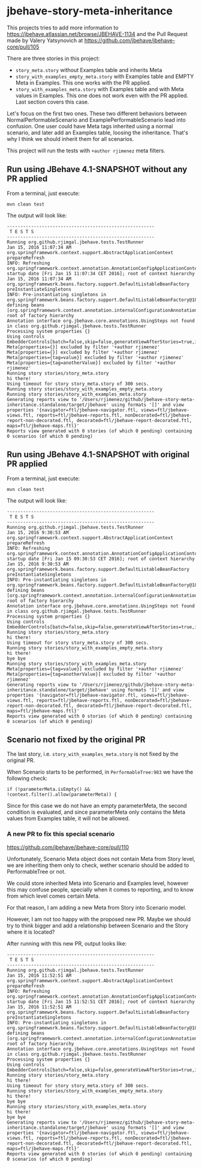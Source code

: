 # jbehave-story-meta-inheritance

This projects tries to add more information to https://jbehave.atlassian.net/browse/JBEHAVE-1134 and the Pull Request made by Valery Yatsynovich at https://github.com/jbehave/jbehave-core/pull/105

There are three stories in this project:
* `story_meta.story` without Examples table and inherits Meta
* `story_with_examples_empty_meta.story` with Examples table and EMPTY Meta in Examples. This one works with the PR applied.
* `story_with_examples_meta.story` with Examples table and with Meta values in Examples. This one does not work even with the PR applied. Last section covers this case.

Let's focus on the first two ones. These two different behaviors between NormalPerformableScenario and ExamplePerformableScenario lead into confusion. One user could have Meta tags inherited using a normal scenario, and later add an Examples table, loosing the inheritance. That's why I think we should inherit them for all scenarios.

This project will run the tests with `+author rjimenez` meta filters.

## Run using JBehave 4.1-SNAPSHOT without any PR applied

From a terminal, just execute:

`mvn clean test`

The output will look like:

```
-------------------------------------------------------
 T E S T S
-------------------------------------------------------
Running org.github.rjimgal.jbehave.tests.TestRunner
Jan 15, 2016 11:07:34 AM org.springframework.context.support.AbstractApplicationContext prepareRefresh
INFO: Refreshing org.springframework.context.annotation.AnnotationConfigApplicationContext@e580929: startup date [Fri Jan 15 11:07:34 CET 2016]; root of context hierarchy
Jan 15, 2016 11:07:34 AM org.springframework.beans.factory.support.DefaultListableBeanFactory preInstantiateSingletons
INFO: Pre-instantiating singletons in org.springframework.beans.factory.support.DefaultListableBeanFactory@185d8b6: defining beans [org.springframework.context.annotation.internalConfigurationAnnotationProcessor,org.springframework.context.annotation.internalAutowiredAnnotationProcessor,org.springframework.context.annotation.internalRequiredAnnotationProcessor,org.springframework.context.annotation.internalCommonAnnotationProcessor,testConfig,org.springframework.context.annotation.ConfigurationClassPostProcessor$ImportAwareBeanPostProcessor#0,inputSteps,propertySourcesPlaceholderConfigurer]; root of factory hierarchy
Annotation interface org.jbehave.core.annotations.UsingSteps not found in class org.github.rjimgal.jbehave.tests.TestRunner
Processing system properties {}
Using controls EmbedderControls[batch=false,skip=false,generateViewAfterStories=true,ignoreFailureInStories=false,ignoreFailureInView=false,verboseFailures=false,verboseFiltering=false,storyTimeouts=300,threads=1,failOnStoryTimeout=false]
Meta[properties={}] excluded by filter '+author rjimenez'
Meta[properties={}] excluded by filter '+author rjimenez'
Meta[properties={tag=value}] excluded by filter '+author rjimenez'
Meta[properties={tag=anotherValue}] excluded by filter '+author rjimenez'
Running story stories/story_meta.story
hi there!
Using timeout for story story_meta.story of 300 secs.
Running story stories/story_with_examples_empty_meta.story
Running story stories/story_with_examples_meta.story
Generating reports view to '/Users/rjimenez/github/jbehave-story-meta-inheritance.standalone/target/jbehave' using formats '[]' and view properties '{navigator=ftl/jbehave-navigator.ftl, views=ftl/jbehave-views.ftl, reports=ftl/jbehave-reports.ftl, nonDecorated=ftl/jbehave-report-non-decorated.ftl, decorated=ftl/jbehave-report-decorated.ftl, maps=ftl/jbehave-maps.ftl}'
Reports view generated with 0 stories (of which 0 pending) containing 0 scenarios (of which 0 pending)
```


## Run using JBehave 4.1-SNAPSHOT with original PR applied

From a terminal, just execute:

`mvn clean test`

The output will look like:

```
-------------------------------------------------------
 T E S T S
-------------------------------------------------------
Running org.github.rjimgal.jbehave.tests.TestRunner
Jan 15, 2016 9:30:53 AM org.springframework.context.support.AbstractApplicationContext prepareRefresh
INFO: Refreshing org.springframework.context.annotation.AnnotationConfigApplicationContext@e580929: startup date [Fri Jan 15 09:30:53 CET 2016]; root of context hierarchy
Jan 15, 2016 9:30:53 AM org.springframework.beans.factory.support.DefaultListableBeanFactory preInstantiateSingletons
INFO: Pre-instantiating singletons in org.springframework.beans.factory.support.DefaultListableBeanFactory@185d8b6: defining beans [org.springframework.context.annotation.internalConfigurationAnnotationProcessor,org.springframework.context.annotation.internalAutowiredAnnotationProcessor,org.springframework.context.annotation.internalRequiredAnnotationProcessor,org.springframework.context.annotation.internalCommonAnnotationProcessor,testConfig,org.springframework.context.annotation.ConfigurationClassPostProcessor$ImportAwareBeanPostProcessor#0,inputSteps,propertySourcesPlaceholderConfigurer]; root of factory hierarchy
Annotation interface org.jbehave.core.annotations.UsingSteps not found in class org.github.rjimgal.jbehave.tests.TestRunner
Processing system properties {}
Using controls EmbedderControls[batch=false,skip=false,generateViewAfterStories=true,ignoreFailureInStories=false,ignoreFailureInView=false,verboseFailures=false,verboseFiltering=false,storyTimeouts=300,threads=1,failOnStoryTimeout=false]
Running story stories/story_meta.story
hi there!
Using timeout for story story_meta.story of 300 secs.
Running story stories/story_with_examples_empty_meta.story
hi there!
bye bye
Running story stories/story_with_examples_meta.story
Meta[properties={tag=value}] excluded by filter '+author rjimenez'
Meta[properties={tag=anotherValue}] excluded by filter '+author rjimenez'
Generating reports view to '/Users/rjimenez/github/jbehave-story-meta-inheritance.standalone/target/jbehave' using formats '[]' and view properties '{navigator=ftl/jbehave-navigator.ftl, views=ftl/jbehave-views.ftl, reports=ftl/jbehave-reports.ftl, nonDecorated=ftl/jbehave-report-non-decorated.ftl, decorated=ftl/jbehave-report-decorated.ftl, maps=ftl/jbehave-maps.ftl}'
Reports view generated with 0 stories (of which 0 pending) containing 0 scenarios (of which 0 pending)
```

## Scenario not fixed by the original PR

The last story, i.e. `story_with_examples_meta.story` is not fixed by the original PR.

When Scenario starts to be performed, in `PerformableTree:983` we have the following check:

`if (!parameterMeta.isEmpty() && !context.filter().allow(parameterMeta)) {`

Since for this case we do not have an empty parameterMeta, the second condition is evaluated, and since parameterMeta only contains the Meta values from Examples table, it will not be allowed.

### A new PR to fix this special scenario

https://github.com/jbehave/jbehave-core/pull/110

Unfortunately, Scenario Meta object does not contain Meta from Story level, we are inheriting them only to check, wether scenario should be added to PerformableTree or not.

We could store inherited Meta into Scenario and Examples level, however this may confuse people, specially when it comes to reporting, and to know from which level comes certain Meta.

For that reason, I am adding a new Meta from Story into Scenario model.

However, I am not too happy with the proposed new PR. Maybe we should try to think bigger and add a relationship between Scenario and the Story where it is located?

After running with this new PR, output looks like:

```
-------------------------------------------------------
 T E S T S
-------------------------------------------------------
Running org.github.rjimgal.jbehave.tests.TestRunner
Jan 15, 2016 11:52:51 AM org.springframework.context.support.AbstractApplicationContext prepareRefresh
INFO: Refreshing org.springframework.context.annotation.AnnotationConfigApplicationContext@e580929: startup date [Fri Jan 15 11:52:51 CET 2016]; root of context hierarchy
Jan 15, 2016 11:52:51 AM org.springframework.beans.factory.support.DefaultListableBeanFactory preInstantiateSingletons
INFO: Pre-instantiating singletons in org.springframework.beans.factory.support.DefaultListableBeanFactory@185d8b6: defining beans [org.springframework.context.annotation.internalConfigurationAnnotationProcessor,org.springframework.context.annotation.internalAutowiredAnnotationProcessor,org.springframework.context.annotation.internalRequiredAnnotationProcessor,org.springframework.context.annotation.internalCommonAnnotationProcessor,testConfig,org.springframework.context.annotation.ConfigurationClassPostProcessor$ImportAwareBeanPostProcessor#0,inputSteps,propertySourcesPlaceholderConfigurer]; root of factory hierarchy
Annotation interface org.jbehave.core.annotations.UsingSteps not found in class org.github.rjimgal.jbehave.tests.TestRunner
Processing system properties {}
Using controls EmbedderControls[batch=false,skip=false,generateViewAfterStories=true,ignoreFailureInStories=false,ignoreFailureInView=false,verboseFailures=false,verboseFiltering=false,storyTimeouts=300,threads=1,failOnStoryTimeout=false]
Running story stories/story_meta.story
hi there!
Using timeout for story story_meta.story of 300 secs.
Running story stories/story_with_examples_empty_meta.story
hi there!
bye bye
Running story stories/story_with_examples_meta.story
hi there!
bye bye
Generating reports view to '/Users/rjimenez/github/jbehave-story-meta-inheritance.standalone/target/jbehave' using formats '[]' and view properties '{navigator=ftl/jbehave-navigator.ftl, views=ftl/jbehave-views.ftl, reports=ftl/jbehave-reports.ftl, nonDecorated=ftl/jbehave-report-non-decorated.ftl, decorated=ftl/jbehave-report-decorated.ftl, maps=ftl/jbehave-maps.ftl}'
Reports view generated with 0 stories (of which 0 pending) containing 0 scenarios (of which 0 pending)
```
